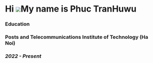 # Hi ![](https://user-images.githubusercontent.com/18350557/176309783-0785949b-9127-417c-8b55-ab5a4333674e.gif)My name is Phuc TranHuwu

### **Education**
### **Posts and Telecommunications Institute of Technology (Ha Noi)**  
### *2022 - Present*
